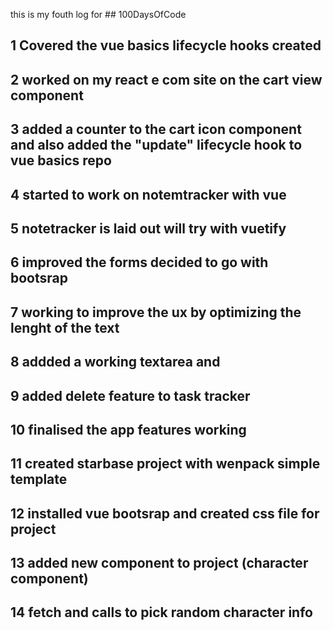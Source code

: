 this is my fouth log for ## 100DaysOfCode  

## 1 Covered the vue basics lifecycle hooks created 

## 2 worked on my react e com site on the cart view component 

## 3 added a counter to the cart icon component and also added the "update" lifecycle hook to vue basics repo

## 4 started to work on notemtracker with vue 

## 5 notetracker is laid out will try with vuetify 

## 6 improved the forms decided to go with bootsrap

## 7 working to improve the ux by optimizing the lenght of the text 

## 8  addded a working textarea and  

## 9 added delete feature to task tracker 

## 10 finalised the app features working 

## 11 created starbase project with wenpack simple template 

## 12 installed vue bootsrap and created css file for project 

## 13 added new component to project (character component)

## 14 fetch and calls to pick random character info  





